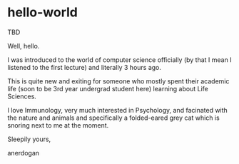 # hello-world
TBD 

Well, hello. 

I was introduced to the world of computer science officially (by that I mean I listened to the first lecture) and literally 3 hours ago. 

This is quite new and exiting for someone who mostly spent their academic life (soon to be 3rd year undergrad student here) learning about Life Sciences.

I love Immunology, very much interested in Psychology, and facinated with the nature and animals and specifically a folded-eared grey cat which is snoring next to me at the moment.  

Sleepily yours,

anerdogan
